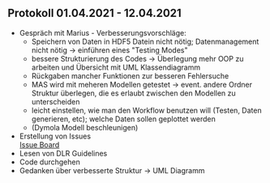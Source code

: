 ## Protokoll 01.04.2021 - 12.04.2021

- Gespräch mit Marius - Verbesserungsvorschläge:
    * Speichern von Daten in HDF5 Datein nicht nötig; Datenmanagement nicht nötig &rarr; einführen eines "Testing Modes"
    * bessere Strukturierung des Codes &rarr; Überlegung mehr OOP zu arbeiten und Übersicht mit UML Klassendiagramm
    * Rückgaben mancher Funktionen zur besseren Fehlersuche 
    * MAS wird mit meheren Modellen getestet &rarr; event. andere Ordner Struktur überlegen, die es erlaubt zwischen den Modellen zu unterscheiden
    * leicht einstellen, wie man den Workflow benutzen will (Testen, Daten generieren, etc); welche Daten sollen geplottet werden
    * (Dymola Modell beschleunigen) 
- Erstellung von Issues <br> [Issue Board](https://git.rwth-aachen.de/fst-tuda/projects/digitalization/fair_sim/ADP_FAIR_Sim/-/boards)
- Lesen von DLR Guidelines
- Code durchgehen
- Gedanken über verbesserte Struktur &rarr; UML Diagramm
